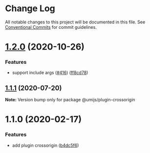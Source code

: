 # Change Log

All notable changes to this project will be documented in this file. See [Conventional Commits](https://conventionalcommits.org) for commit guidelines.

# [1.2.0](https://github.com/umijs/plugins/compare/@umijs/plugin-crossorigin@1.1.1...@umijs/plugin-crossorigin@1.2.0) (2020-10-26)

### Features

- support include args ([#416](https://github.com/umijs/plugins/issues/416)) ([ff8cd78](https://github.com/umijs/plugins/commit/ff8cd7866da0b1ecf46b54e5afb738c9fd3fe767))

## [1.1.1](https://github.com/umijs/plugins/compare/@umijs/plugin-crossorigin@1.1.0...@umijs/plugin-crossorigin@1.1.1) (2020-07-20)

**Note:** Version bump only for package @umijs/plugin-crossorigin

# 1.1.0 (2020-02-17)

### Features

- add plugin crossorigin ([b4dc5f6](https://github.com/umijs/plugins/commit/b4dc5f6599117ca09bb1aa923885001efe6a2c09))

